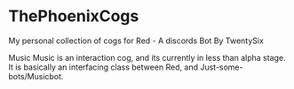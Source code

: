 # ThePhoenixCogs
My personal collection of cogs for Red - A discords Bot By TwentySix

Music
Music is an interaction cog, and its currently in less than alpha stage. It is basically an interfacing class between Red, and Just-some-bots/Musicbot.
